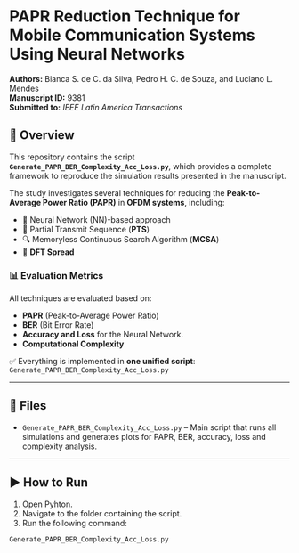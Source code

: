 # PAPR Reduction Technique for Mobile Communication Systems Using Neural Networks

**Authors:** Bianca S. de C. da Silva, Pedro H. C. de Souza, and Luciano L. Mendes  
**Manuscript ID:** 9381  
**Submitted to:** *IEEE Latin America Transactions*

## 📄 Overview

This repository contains the script **`Generate_PAPR_BER_Complexity_Acc_Loss.py`**, which provides a complete framework to reproduce the simulation results presented in the manuscript.

The study investigates several techniques for reducing the **Peak-to-Average Power Ratio (PAPR)** in **OFDM systems**, including:

- 🧠 Neural Network (NN)-based approach  
- 📶 Partial Transmit Sequence (**PTS**)  
- 🔍 Memoryless Continuous Search Algorithm (**MCSA**)  
- 🔁 **DFT Spread**

### 📊 Evaluation Metrics

All techniques are evaluated based on:

- **PAPR** (Peak-to-Average Power Ratio)  
- **BER** (Bit Error Rate)
- **Accuracy and Loss** for the Neural Network. 
- **Computational Complexity**

✅ Everything is implemented in **one unified script**:  
`Generate_PAPR_BER_Complexity_Acc_Loss.py`

---

## 📁 Files

- `Generate_PAPR_BER_Complexity_Acc_Loss.py` – Main script that runs all simulations and generates plots for PAPR, BER, accuracy, loss and complexity analysis.

---

## ▶️ How to Run

1. Open Pyhton.
2. Navigate to the folder containing the script.
3. Run the following command:

```Python
Generate_PAPR_BER_Complexity_Acc_Loss.py
